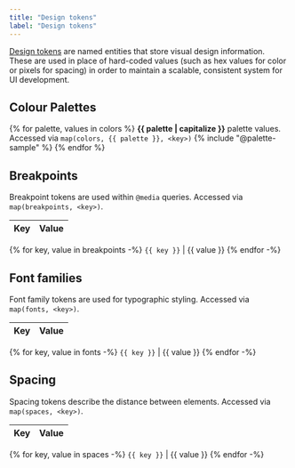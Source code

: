 ```yaml
---
title: "Design tokens"
label: "Design tokens"
---
```

[Design tokens](https://medium.com/eightshapes-llc/25dd82d58421) are named entities that store visual design information. These are used in place of hard-coded values (such as hex values for color or pixels for spacing) in order to maintain a scalable, consistent system for UI development.

## Colour Palettes
{% for palette, values in colors %}
**{{ palette | capitalize }}** palette values. Accessed via `map(colors, {{ palette }}, <key>)`
{% include "@palette-sample" %}
{% endfor %}

## Breakpoints
Breakpoint tokens are used within `@media` queries. Accessed via `map(breakpoints, <key>)`.

Key         | Value
------------|------------
{% for key, value in breakpoints -%}
`{{ key }}` | {{ value }}
{% endfor -%}

## Font families
Font family tokens are used for typographic styling. Accessed via `map(fonts, <key>)`.

Key         | Value
------------|------------
{% for key, value in fonts -%}
`{{ key }}` | <span style="font: 1.25em/1 {{ value }}">{{ value }}</span>
{% endfor -%}

## Spacing
Spacing tokens describe the distance between elements. Accessed via `map(spaces, <key>)`.

Key         | Value
------------|------------
{% for key, value in spaces -%}
`{{ key }}` | {{ value }}
{% endfor -%}
